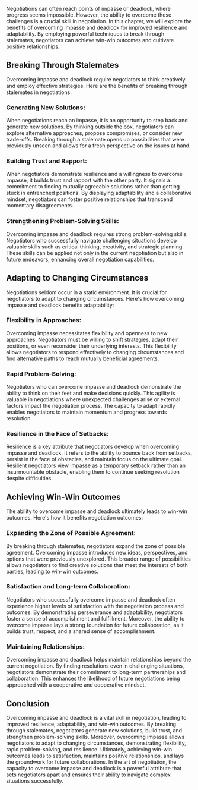 
Negotiations can often reach points of impasse or deadlock, where progress seems impossible. However, the ability to overcome these challenges is a crucial skill in negotiation. In this chapter, we will explore the benefits of overcoming impasse and deadlock for improved resilience and adaptability. By employing powerful techniques to break through stalemates, negotiators can achieve win-win outcomes and cultivate positive relationships.

## Breaking Through Stalemates

Overcoming impasse and deadlock require negotiators to think creatively and employ effective strategies. Here are the benefits of breaking through stalemates in negotiations:

### Generating New Solutions:

When negotiations reach an impasse, it is an opportunity to step back and generate new solutions. By thinking outside the box, negotiators can explore alternative approaches, propose compromises, or consider new trade-offs. Breaking through a stalemate opens up possibilities that were previously unseen and allows for a fresh perspective on the issues at hand.

### Building Trust and Rapport:

When negotiators demonstrate resilience and a willingness to overcome impasse, it builds trust and rapport with the other party. It signals a commitment to finding mutually agreeable solutions rather than getting stuck in entrenched positions. By displaying adaptability and a collaborative mindset, negotiators can foster positive relationships that transcend momentary disagreements.

### Strengthening Problem-Solving Skills:

Overcoming impasse and deadlock requires strong problem-solving skills. Negotiators who successfully navigate challenging situations develop valuable skills such as critical thinking, creativity, and strategic planning. These skills can be applied not only in the current negotiation but also in future endeavors, enhancing overall negotiation capabilities.

## Adapting to Changing Circumstances

Negotiations seldom occur in a static environment. It is crucial for negotiators to adapt to changing circumstances. Here's how overcoming impasse and deadlock benefits adaptability:

### Flexibility in Approaches:

Overcoming impasse necessitates flexibility and openness to new approaches. Negotiators must be willing to shift strategies, adapt their positions, or even reconsider their underlying interests. This flexibility allows negotiators to respond effectively to changing circumstances and find alternative paths to reach mutually beneficial agreements.

### Rapid Problem-Solving:

Negotiators who can overcome impasse and deadlock demonstrate the ability to think on their feet and make decisions quickly. This agility is valuable in negotiations where unexpected challenges arise or external factors impact the negotiation process. The capacity to adapt rapidly enables negotiators to maintain momentum and progress towards resolution.

### Resilience in the Face of Setbacks:

Resilience is a key attribute that negotiators develop when overcoming impasse and deadlock. It refers to the ability to bounce back from setbacks, persist in the face of obstacles, and maintain focus on the ultimate goal. Resilient negotiators view impasse as a temporary setback rather than an insurmountable obstacle, enabling them to continue seeking resolution despite difficulties.

## Achieving Win-Win Outcomes

The ability to overcome impasse and deadlock ultimately leads to win-win outcomes. Here's how it benefits negotiation outcomes:

### Expanding the Zone of Possible Agreement:

By breaking through stalemates, negotiators expand the zone of possible agreement. Overcoming impasse introduces new ideas, perspectives, and options that were previously unexplored. This broader range of possibilities allows negotiators to find creative solutions that meet the interests of both parties, leading to win-win outcomes.

### Satisfaction and Long-term Collaboration:

Negotiators who successfully overcome impasse and deadlock often experience higher levels of satisfaction with the negotiation process and outcomes. By demonstrating perseverance and adaptability, negotiators foster a sense of accomplishment and fulfillment. Moreover, the ability to overcome impasse lays a strong foundation for future collaboration, as it builds trust, respect, and a shared sense of accomplishment.

### Maintaining Relationships:

Overcoming impasse and deadlock helps maintain relationships beyond the current negotiation. By finding resolutions even in challenging situations, negotiators demonstrate their commitment to long-term partnerships and collaboration. This enhances the likelihood of future negotiations being approached with a cooperative and cooperative mindset.

## Conclusion

Overcoming impasse and deadlock is a vital skill in negotiation, leading to improved resilience, adaptability, and win-win outcomes. By breaking through stalemates, negotiators generate new solutions, build trust, and strengthen problem-solving skills. Moreover, overcoming impasse allows negotiators to adapt to changing circumstances, demonstrating flexibility, rapid problem-solving, and resilience. Ultimately, achieving win-win outcomes leads to satisfaction, maintains positive relationships, and lays the groundwork for future collaborations. In the art of negotiation, the capacity to overcome impasse and deadlock is a powerful attribute that sets negotiators apart and ensures their ability to navigate complex situations successfully.
